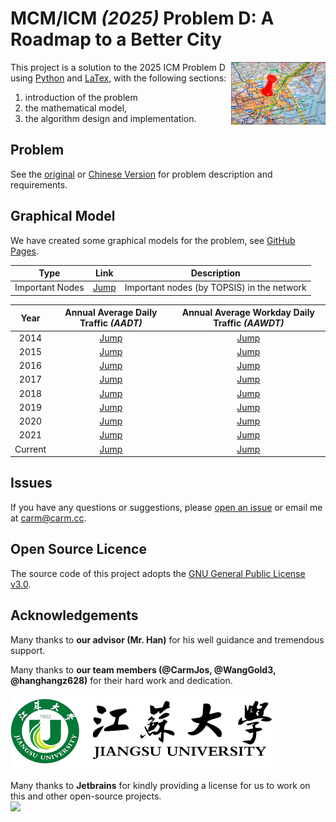 # **MCM/ICM** _(2025)_ Problem D: A Roadmap to a Better City

<img align="right" height=30% width=30% src=".doc/problem/img.png"  alt="banner"/>

This project is a solution to the 2025 ICM Problem D using [Python]() and [LaTex](), with the following sections:

1. introduction of the problem
2. the mathematical model,
3. the algorithm design and implementation.

## Problem

See the [original](.doc/problem/ORIGINAL.md) or [Chinese Version](.doc/problem/CHINESE.md)
for problem description and requirements.

## Graphical Model

We have created some graphical models for the problem, see [GitHub Pages](https://carmjos.github.io/MCM-ICM.2025.D/).

|    **Type**     |                               **Link**                                | **Description**                            |            
|:---------------:|:---------------------------------------------------------------------:|--------------------------------------------|
| Important Nodes | [Jump](https://carmjos.github.io/MCM-ICM.2025.D/important_nodes.html) | Important nodes (by TOPSIS) in the network |

| **Year** |                 **Annual Average Daily Traffic** _(AADT)_                  |             **Annual Average Workday Daily Traffic** _(AAWDT)_              |
|:--------:|:--------------------------------------------------------------------------:|:---------------------------------------------------------------------------:|
|   2014   |  [Jump](https://carmjos.github.io/MCM-ICM.2025.D/traffic/aadt/2014.html)   |  [Jump](https://carmjos.github.io/MCM-ICM.2025.D/traffic/aawdt/2014.html)   |
|   2015   |  [Jump](https://carmjos.github.io/MCM-ICM.2025.D/traffic/aadt/2015.html)   |  [Jump](https://carmjos.github.io/MCM-ICM.2025.D/traffic/aawdt/2015.html)   |
|   2016   |  [Jump](https://carmjos.github.io/MCM-ICM.2025.D/traffic/aadt/2016.html)   |  [Jump](https://carmjos.github.io/MCM-ICM.2025.D/traffic/aawdt/2016.html)   |
|   2017   |  [Jump](https://carmjos.github.io/MCM-ICM.2025.D/traffic/aadt/2017.html)   |  [Jump](https://carmjos.github.io/MCM-ICM.2025.D/traffic/aawdt/2017.html)   |
|   2018   |  [Jump](https://carmjos.github.io/MCM-ICM.2025.D/traffic/aadt/2018.html)   |  [Jump](https://carmjos.github.io/MCM-ICM.2025.D/traffic/aawdt/2018.html)   |
|   2019   |  [Jump](https://carmjos.github.io/MCM-ICM.2025.D/traffic/aadt/2019.html)   |  [Jump](https://carmjos.github.io/MCM-ICM.2025.D/traffic/aawdt/2019.html)   |
|   2020   |  [Jump](https://carmjos.github.io/MCM-ICM.2025.D/traffic/aadt/2020.html)   |  [Jump](https://carmjos.github.io/MCM-ICM.2025.D/traffic/aawdt/2020.html)   |
|   2021   |  [Jump](https://carmjos.github.io/MCM-ICM.2025.D/traffic/aadt/2021.html)   |  [Jump](https://carmjos.github.io/MCM-ICM.2025.D/traffic/aawdt/2021.html)   |
| Current  | [Jump](https://carmjos.github.io/MCM-ICM.2025.D/traffic/aadt/current.html) | [Jump](https://carmjos.github.io/MCM-ICM.2025.D/traffic/aawdt/current.html) |

## Issues

If you have any questions or suggestions, 
please [open an issue](https://github.com/CarmJos/CarmJos/issues/new?template=Blank+issue)
or email me at [carm@carm.cc](mailto:carm@carm.cc).

## Open Source Licence

The source code of this project adopts the [GNU General Public License v3.0](https://opensource.org/licenses/GPL-3.0).

## Acknowledgements

Many thanks to **our advisor (Mr. Han)** for his well guidance and tremendous support.

Many thanks to **our team members (@CarmJos, @WangGold3, @hanghangz628)** for their hard work and dedication.

![Jiangsu University](.doc/school-logo.png)

Many thanks to **Jetbrains** for kindly providing a license for us to work on this and other open-source projects.  
![](https://resources.jetbrains.com/storage/products/company/brand/logos/jb_beam.svg)


